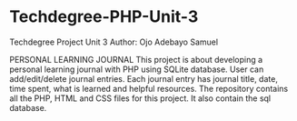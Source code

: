 # Techdegree-PHP-Unit-3
 Techdegree Project Unit 3
 Author: Ojo Adebayo Samuel
 
 PERSONAL LEARNING JOURNAL
This project is about developing a personal learning journal with PHP using SQLite database.
User can add/edit/delete journal entries.
Each journal entry has journal title, date, time spent, what is learned and helpful resources.
The repository contains all the PHP, HTML and CSS files for this project. It also contain the sql database.

